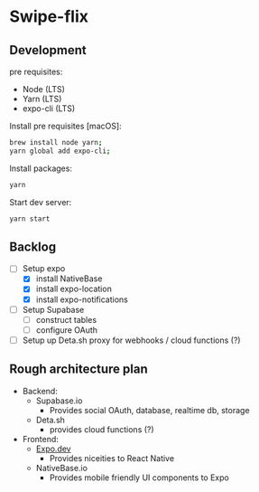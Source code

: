 # Swipe-flix

## Development

pre requisites:

- Node (LTS)
- Yarn (LTS)
- expo-cli (LTS)

Install pre requisites [macOS]:

```sh
brew install node yarn;
yarn global add expo-cli;
```

Install packages:

```sh
yarn
```

Start dev server:

```sh
yarn start
```

## Backlog

- [ ] Setup expo
  - [x] install NativeBase
  - [x] install expo-location
  - [x] install expo-notifications
- [ ] Setup Supabase
  - [ ] construct tables
  - [ ] configure OAuth
- [ ] Setup up Deta.sh proxy for webhooks / cloud functions (?)

## Rough architecture plan

- Backend:
    - Supabase.io
      - Provides social OAuth, database, realtime db, storage
    - Deta.sh
      - provides cloud functions (?)
- Frontend:
    - [Expo.dev](https://expo.dev)
      - Provides niceities to React Native
    - NativeBase.io
      - Provides mobile friendly UI components to Expo